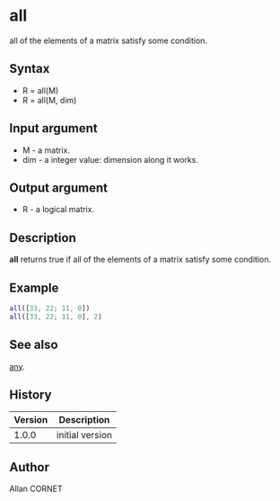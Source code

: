 

# all

all of the elements of a matrix satisfy some condition.

## Syntax

- R = all(M)
- R = all(M, dim)

## Input argument

 - M - a matrix.
 - dim - a integer value: dimension along it works.

## Output argument

 - R - a logical matrix.

## Description


  <p><b>all</b> returns true if all of the elements of a matrix satisfy some condition.</p>


## Example

```matlab
all([33, 22; 11, 0])
all([33, 22; 11, 0], 2)
```

## See also

[any](any.md).
## History

|Version|Description|
|------|------|
|1.0.0|initial version|


## Author

Allan CORNET




